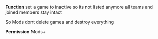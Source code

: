 **Function**
set a game to inactive so its not listed anymore
all teams and joined members stay intact

So Mods dont delete games and destroy everything

**Permission**
Mods+
